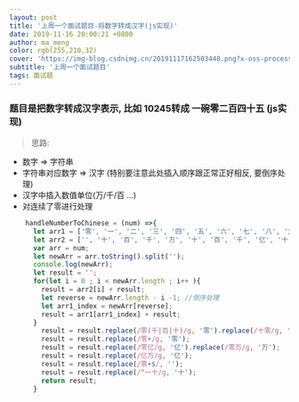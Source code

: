 ```yaml
---
layout: post
title: '上周一个面试题目-将数字转成汉字(js实现)'
date: 2019-11-16 20:00:21 +0800
author: ma_meng
color: rgb(255,210,32)
cover: 'https://img-blog.csdnimg.cn/20191117162503448.png?x-oss-process=image/watermark,type_ZmFuZ3poZW5naGVpdGk,shadow_10,text_aHR0cHM6Ly9ibG9nLmNzZG4ubmV0L2d1b2thaWdkZw==,size_16,color_FFFFFF,t_70'
subtitle: '上周一个面试题目'
tags: 面试题
---
```


### 题目是把数字转成汉字表示, 比如 10245转成 一碗零二百四十五 (js实现)

> 思路: 
- 数字 => 字符串
- 字符串对应数字 => 汉字 (特别要注意此处插入顺序跟正常正好相反, 要倒序处理)
- 汉字中插入数值单位(万/千/百 ...) 
- 对连续了零进行处理

```js
    handleNumberToChinese = (num) =>{
      let arr1 = ['零', '一', '二', '三', '四', '五', '六', '七', '八', '九'];
      let arr2 = ['', '十', '百', '千', '万', '十', '百', '千', '亿', '十', '百', '千','万'];
      var arr = num;
      let newArr = arr.toString().split('');
      console.log(newArr);
      let result = '';
      for(let i = 0 ; i < newArr.length ; i++ ){
        result = arr2[i] + result;
        let reverse = newArr.length - i -1; //倒序处理
        let arr1_index = newArr[reverse];
        result = arr1[arr1_index] + result;
      }
        result = result.replace(/零(千|百|十)/g, '零').replace(/十零/g, '十');
        result = result.replace(/零+/g, '零');
        result = result.replace(/零亿/g, '亿').replace(/零万/g, '万');
        result = result.replace(/亿万/g, '亿');
        result = result.replace(/零+$/, '');
        result = result.replace(/^一十/g, '十');
        return result;
      }
```